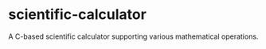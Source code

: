 # scientific-calculator
A C-based scientific calculator supporting various mathematical operations.
